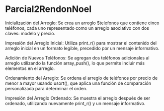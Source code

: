 # Parcial2RendonNoel
Inicialización del Arreglo: Se crea un arreglo $telefonos que contiene cinco teléfonos, cada uno representado como un arreglo asociativo con dos claves: modelo y precio.

Impresión del Arreglo Inicial: Utiliza print_r() para mostrar el contenido del arreglo inicial en un formato legible, precedido por un mensaje informativo.

Adición de Nuevos Teléfonos: Se agregan dos teléfonos adicionales al arreglo utilizando la función array_push(), lo que permite incluir más elementos en el arreglo.

Ordenamiento del Arreglo: Se ordena el arreglo de teléfonos por precio de menor a mayor usando usort(), que aplica una función de comparación personalizada para determinar el orden.

Impresión del Arreglo Ordenado: Se muestra el arreglo después de ser ordenado, utilizando nuevamente print_r() y un mensaje informativo.
